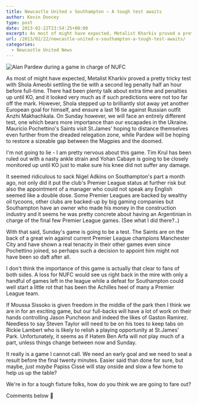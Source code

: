 ```yaml
---
title: Newcastle United v Southampton – A tough test awaits
author: Kevin Doocey
type: post
date: 2013-02-22T23:54:25+00:00
excerpt: As most of might have expected, Metalist Kharkiv proved a pretty tricky test with Shola Ameobi settling the tie with a second leg penalty half an hour before full-time. There had been plenty talk about..
url: /2013/02/22/newcastle-united-v-southampton-a-tough-test-awaits/
categories:
  - Newcastle United News
---
```


![Alan Pardew during a game in charge of NUFC](https://www.tynetime.com/wp-content/uploads/2012/12/Alan-Pardew-NUFC-SJP.jpg "Pardew - Three points against Southampton at St.James' absolutely crucial")

As most of might have expected, Metalist Kharkiv proved a pretty tricky test with Shola Ameobi settling the tie with a second leg penalty half an hour before full-time. There had been plenty talk about extra time and penalties up until KO, and it looked very much as if such predictions were not too far off the mark. However, Shola stepped up to brilliantly slot away yet another European goal for himself, and ensure a last 16 tie against Russian outfit Anzhi Makhachkala. On Sunday however, we will face an entirely different test, one which bears more importance than our escapades in the Ukraine. Mauricio Pochettino's Saints visit St.James' hoping to distance themselves even further from the dreaded relegation zone, while Pardew will be hoping to restore a sizeable gap between the Magpies and the doomed.

I'm not going to lie - I am pretty nervous about this game. Tim Krul has been ruled out with a nasty ankle strain and Yohan Cabaye is going to be closely monitored up until KO just to make sure his knee did not suffer any damage.

It seemed ridiculous to sack Nigel Adkins on Southampton's part a month ago, not only did it put the club's Premier League status at further risk but also the appointment of a manager who could not speak any English seemed like a double dose. Some Premier Leagues are backed by wealthy oil tycoons, other clubs are backed-up by big gaming companies but Southampton have an owner who made his money in the construction industry and it seems he was pretty concrete about having an Argentinian in charge of the final few Premier League games. (See what I did there?..)

With that said, Sunday's game is going to be a test. The Saints are on the back of a great win against current Premier League champions Manchester City and have shown a real tenacity in their other games even since Pochettino joined, so perhaps such a decision to appoint him might not have been so daft after all.

I don't think the importance of this game is actually that clear to fans of both sides. A loss for NUFC would see us right back in the mire with only a handful of games left in the league while a defeat for Southampton could well start a little rot that has been the Achilles heel of many a Premier League team.

If Moussa Sissoko is given freedom in the middle of the park then I think we are in for an exciting game, but our full-backs will have a lot of work on their hands controlling Jason Puncheon and indeed the likes of Gaston Ramirez. Needless to say Steven Taylor will need to be on his toes to keep tabs on Rickie Lambert who is likely to relish a playing opportunity at St.James' Park. Unfortunately, it seems as if Hatem Ben Arfa will not play much of a part, unless things change between now and Sunday.

It really is a game I cannot call. We need an early goal and we need to seal a result before the final twenty minutes. Easier said than done for sure, but maybe, _just maybe_ Papiss Cissé will stay onside and slow a few home to help us up the table?

We're in for a tough fixture folks, how do you think we are going to fare out?

Comments below 🙂
